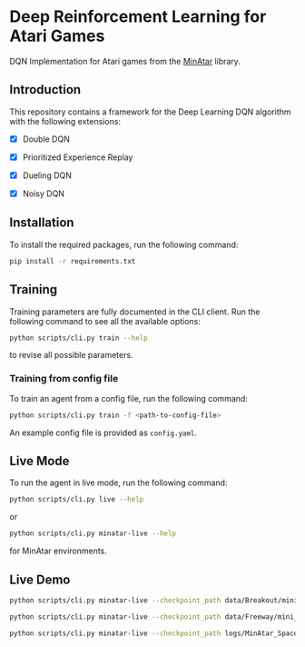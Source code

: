 # Deep Reinforcement Learning for Atari Games

DQN Implementation for Atari games from the [MinAtar](https://github.com/kenjyoung/MinAtar) library.

## Introduction

This repository contains a framework for the Deep Learning DQN algorithm with the following extensions:

- [x] Double DQN
- [x] Prioritized Experience Replay
- [x] Dueling DQN
- [x] Noisy DQN


## Installation

To install the required packages, run the following command:

```bash
pip install -r requirements.txt
```

## Training

Training parameters are fully documented in the CLI client. Run the following command to see all the available options:

```bash
python scripts/cli.py train --help
```

to revise all possible parameters.

### Training from config file

To train an agent from a config file, run the following command:

```bash
python scripts/cli.py train -f <path-to-config-file>
```

An example config file is provided as `config.yaml`.


## Live Mode

To run the agent in live mode, run the following command:

```bash
python scripts/cli.py live --help
```

or 

```bash
python scripts/cli.py minatar-live --help
```

for MinAtar environments.

## Live Demo

```bash
python scripts/cli.py minatar-live --checkpoint_path data/Breakout/mini_rainbow/03/checkpoints/epoch=9999-step=20000.ckpt
```

```bash
python scripts/cli.py minatar-live --checkpoint_path data/Freeway/mini_rainbow/03/checkpoints/epoch=9999-step=20000.ckpt
```

```bash
python scripts/cli.py minatar-live --checkpoint_path logs/MinAtar_SpaceInvaders/version_0/checkpoints/epoch=49999-step=100000.ckpt
```

